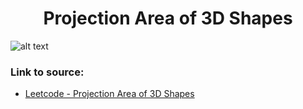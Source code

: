 <h1 align="center">Projection Area of 3D Shapes</h1>

![alt text](https://images2.imgbox.com/44/dc/sPEoLJKa_o.png?raw=true)

### Link to source: 
- <a href="https://leetcode.com/problems/projection-area-of-3d-shapes/">Leetcode - Projection Area of 3D Shapes</a>

